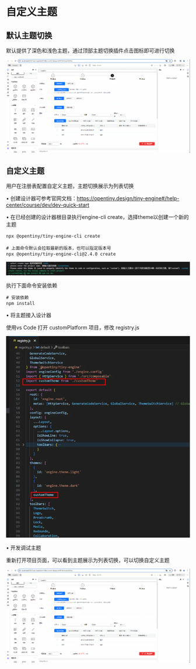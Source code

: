 # 自定义主题

## 默认主题切换

默认提供了深色和浅色主题，通过顶部主题切换插件点击图标即可进行切换

![default-theme](./imgs/default-theme.gif)

## 自定义主题

用户在注册表配置自定义主题，主题切换展示为列表切换

• 创建设计器可参考官网文档：https://opentiny.design/tiny-engine#/help-center/course/dev/dev-quick-start

• 在已经创建的设计器根目录执行engine-cli create，选择theme以创建一个新的主题

```shell
npx @opentiny/tiny-engine-cli create

# 上面命令默认会拉取最新的版本，也可以指定版本号
npx @opentiny/tiny-engine-cli@2.4.0 create
```

![cli-theme](./imgs/cli-theme.png)

执行下面命令安装依赖

```shell
# 安装依赖
npm install
```

• 将主题接入设计器

使用vs Code 打开 customPlatform 项目，修改 registry.js

![theme-registry](./imgs/theme-registry.png)

• 开发调试主题

重新打开项目页面，可以看到主题展示为列表切换，可以切换自定义主题

![自定义主题](./imgs/custom-theme.gif)